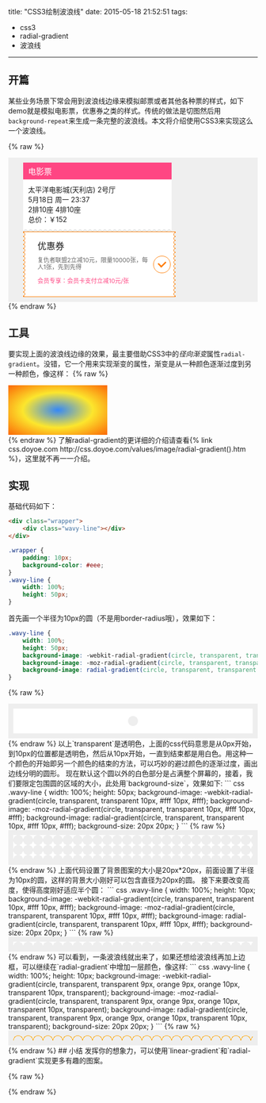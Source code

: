 title: "CSS3绘制波浪线"
date: 2015-05-18 21:52:51
tags:
- css3
- radial-gradient
- 波浪线
---

## 开篇
某些业务场景下常会用到波浪线边缘来模拟邮票或者其他各种票的样式，如下demo就是模拟电影票，优惠券之类的样式。传统的做法是切图然后用`background-repeat`来生成一条完整的波浪线。本文将介绍使用CSS3来实现这么一个波浪线。

{% raw %}
<div class="demo">
    <div class="ticket">
        <div class="head">电影票</div>
        <div class="body">
            太平洋电影城(天利店)  2号厅<br>
            5月18日 周一 23:37<br>
            2排10座  4排10座<br>
            总价：￥152
        </div>
        <div class="h-wave"></div>
    </div>
    <div class="coupon selected">
        <div class="content">
            <div class="title">优惠券</div>
            <div class="des">复仇者联盟2立减10元，限量10000张，每人1张，先到先得</div>
            <div class="member">会员专享：会员卡支付立减10元/张</div>
            <div class="circle-checkbox"></div>
        </div>
        <div class="wave"></div>
        <div class="wave right"></div>
    </div>
</div>
{% endraw %}

## 工具
要实现上面的波浪线边缘的效果，最主要借助CSS3中的*径向渐变*属性`radial-gradient`。没错，它一个用来实现渐变的属性，渐变是从一种颜色逐渐过度到另一种颜色，像这样：
{% raw %}
<div class="radial-test">
</div>
{% endraw %}
了解radial-gradient的更详细的介绍请查看{% link css.doyoe.com http://css.doyoe.com/values/image/radial-gradient().htm %}，这里就不再一一介绍。

## 实现
基础代码如下：
``` html
<div class="wrapper">
    <div class="wavy-line"></div>
</div>
```
``` css
.wrapper {
    padding: 10px;
    background-color: #eee;
}
.wavy-line {
    width: 100%;
    height: 50px;
}
```
首先画一个半径为10px的圆（不是用border-radius哦），效果如下：
``` css
.wavy-line {
    width: 100%;
    height: 50px;
    background-image: -webkit-radial-gradient(circle, transparent, transparent 10px, #fff 10px, #fff);
    background-image: -moz-radial-gradient(circle, transparent, transparent 10px, #fff 10px, #fff);
    background-image: radial-gradient(circle, transparent, transparent 10px, #fff 10px, #fff);
}
```
{% raw %}
<div class="wrapper">
    <div class="wavy-line step1"></div>
</div>
<style>
    .wrapper {
        padding: 10px;
        background-color: #eee;
    }
    .wavy-line {
        width: 100%;
        height: 50px;
        background-image: -webkit-radial-gradient(circle, transparent, transparent 10px, #fff 10px, #fff);
        background-image: -moz-radial-gradient(circle, transparent, transparent 10px, #fff 10px, #fff);
        background-image: radial-gradient(circle, transparent, transparent 10px, #fff 10px, #fff);
    }
    .step2 {
        background-size: 20px 20px;
    }
    .step3 {
        height: 10px;
    }
    .step4 {
        background-image: -webkit-radial-gradient(circle, transparent, transparent 9px, orange 9px, orange 10px, transparent 10px, transparent);
        background-image: -moz-radial-gradient(circle, transparent, transparent 9px, orange 9px, orange 10px, transparent 10px, transparent);
        background-image: radial-gradient(circle, transparent, transparent 9px, orange 9px, orange 10px, transparent 10px, transparent);
    }
</style>
{% endraw %}
以上`transparent`是透明色，上面的css代码意思是从0px开始，到10px的位置都是透明色，然后从10px开始，一直到结束都是用白色。用这种一个颜色的开始即另一个颜色的结束的方法，可以巧妙的避过颜色的逐渐过度，画出边线分明的圆形。
现在默认这个圆以外的白色部分是占满整个屏幕的，接着，我们要限定包围圆的区域的大小，此处用`background-size`，效果如下:
``` css
.wavy-line {
    width: 100%;
    height: 50px;
    background-image: -webkit-radial-gradient(circle, transparent, transparent 10px, #fff 10px, #fff);
    background-image: -moz-radial-gradient(circle, transparent, transparent 10px, #fff 10px, #fff);
    background-image: radial-gradient(circle, transparent, transparent 10px, #fff 10px, #fff);
    background-size: 20px 20px;
}
```
{% raw %}
<div class="wrapper">
    <div class="wavy-line step2"></div>
</div>
{% endraw %}
上面代码设置了背景图案的大小是20px*20px，前面设置了半径为10px的圆，这样的背景大小刚好可以包含直径为20px的圆。
接下来要改变高度，使得高度刚好适应半个圆：
``` css
.wavy-line {
    width: 100%;
    height: 10px;
    background-image: -webkit-radial-gradient(circle, transparent, transparent 10px, #fff 10px, #fff);
    background-image: -moz-radial-gradient(circle, transparent, transparent 10px, #fff 10px, #fff);
    background-image: radial-gradient(circle, transparent, transparent 10px, #fff 10px, #fff);
    background-size: 20px 20px;
}
```
{% raw %}
<div class="wrapper">
    <div class="wavy-line step2 step3"></div>
</div>
{% endraw %}
可以看到，一条波浪线就出来了，如果还想给波浪线再加上边框，可以继续在`radial-gradient`中增加一层颜色，像这样:
``` css
.wavy-line {
    width: 100%;
    height: 10px;
    background-image: -webkit-radial-gradient(circle, transparent, transparent 9px, orange 9px, orange 10px, transparent 10px, transparent);
    background-image: -moz-radial-gradient(circle, transparent, transparent 9px, orange 9px, orange 10px, transparent 10px, transparent);
    background-image: radial-gradient(circle, transparent, transparent 9px, orange 9px, orange 10px, transparent 10px, transparent);
    background-size: 20px 20px;
}
```
{% raw %}
<div class="wrapper">
    <div class="wavy-line step2 step3 step4"></div>
</div>
{% endraw %}
## 小结
发挥你的想象力，可以使用`linear-gradient`和`radial-gradient`实现更多有趣的图案。

{% raw %}
<style>
    .demo {
        padding: 10px;
        background-color: #efefef;
        font-size: 14px;
        overflow: hidden;
    }
    .demo > div {
        float: left;
        margin: 0 20px;
    }
    .ticket {
        width: 300px;
        background-color: #fff;
    }
    .head {
        color: #fff;
        padding: 5px 10px;
        font-size: 16px;
        background: #ff4683;
    }
    .body {
        padding: 10px;
    }
    .h-wave::before {
        content: "";
        display: block;
        height: 5px;
        width: 100%;
        background-image: -webkit-radial-gradient(#efefef 0px, #efefef 3px, #d7dbde 3px, #d7dbde 4px, transparent 4px, transparent);
        background-image: -moz-radial-gradient(#efefef 0px, #efefef 3px, #d7dbde 3px, #d7dbde 4px, transparent 4px, transparent);
        background-image: radial-gradient(#efefef 0px, #efefef 3px, #d7dbde 3px, #d7dbde 4px, transparent 4px, transparent);
        background-size: 10px 10px;
        background-position: 0 10px;
    }
    .h-wave {
        height: 4px;
        border-bottom: 1px solid #ccc;
    }
    .wave {
        position: absolute;
        left: 0;
        top: 0;
        height: 100%;
        width: 4px;
        background-image: -webkit-radial-gradient( transparent 0px, transparent 3px, #ccc 3px, #ccc 4px, white 4px, white);
        background-image: -moz-radial-gradient( transparent 0px, transparent 3px, #ccc 3px, #ccc 4px, white 4px, white);
        background-image: radial-gradient( transparent 0px, transparent 3px, #ccc 3px, #ccc 4px, white 4px, white);
        background-size: 8px 8px;
        background-position: -4px 1px;
    }
    .coupon {
        position: relative;
        width: 300px;
        height: 130px;
        background-color: #fff;
        border-top: 1px solid #ccc;
        border-bottom: 1px solid #ccc;
        padding: 0 4px;
        background-clip: content-box;
        margin-bottom: 10px;
    }
    .wave.right {
        left: initial;
        right: 0;
        background-position: 0px 1px;
    }
    .content {
        margin: 14px 42px 14px 25px;
        font-size: 12px;
    }
    .title {
        margin-bottom: 10px;
        font-size: 18px;
    }
    .des {
        color: #666;
        margin-bottom: 10px;
        line-height: 1.2em
    }
    .member {
        color: #ff4683;
    }
    .coupon.selected {
        border-top: 1px solid #ff7d02;
        border-bottom: 1px solid #ff7d02;
    }
    .selected .wave {
        background-image: -webkit-radial-gradient(transparent 0px, transparent 3px, #ff7d02 3px, #ff7d02 4px, white 4px, white);
        background-image: -moz-radial-gradient(transparent 0px, transparent 3px, #ff7d02 3px, #ff7d02 4px, white 4px, white);
        background-image: radial-gradient(transparent 0px, transparent 3px, #ff7d02 3px, #ff7d02 4px, white 4px, white);
    }
    .circle-checkbox {
        display: none;
        width: 33px;
        height: 33px;
        border-radius: 17px;
        border: 1px solid #ff7d02;
    }
    .circle-checkbox::before {
        content: "";
        display: inline-block;
        width: 3px;
        height: 10px;
        border-radius: 2px 2px 0 0;
        background-color: #ff7d02;
        transform: rotate(-45deg) translate(2px, 13px);
    }
    .circle-checkbox::after {
        content: "";
        display: inline-block;
        width: 3px;
        height: 15px;
        border-radius: 2px 2px 0 0;
        background-color: #ff7d02;
        transform: rotate(45deg) translate(17px, -4px);
    }
    .selected .circle-checkbox {
        display: block;
        position: absolute;
        top: 50%;
        right: 10px;
        margin-top: -17px;
    }
    .radial-test {
        width: 200px;
        height: 100px;
        background-image: -webkit-radial-gradient(#3588f8, #fce62d, #fb6806);
        background-image: -moz-radial-gradient(#3588f8, #fce62d, #fb6806);
        background-image: radial-gradient(#3588f8, #fce62d, #fb6806);
    }
</style>
{% endraw %}